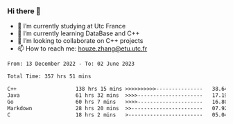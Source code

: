 ### Hi there 👋
- 🔭 I’m currently studying at Utc France
- 🌱 I’m currently learning DataBase and C++
- 👯 I’m looking to collaborate on C++ projects
- 📫 How to reach me: houze.zhang@etu.utc.fr

<!--START_SECTION:waka-->

```txt
From: 13 December 2022 - To: 02 June 2023

Total Time: 357 hrs 51 mins

C++                   138 hrs 15 mins >>>>>>>>>>---------------   38.64 %
Java                  61 hrs 32 mins  >>>>---------------------   17.19 %
Go                    60 hrs 7 mins   >>>>---------------------   16.80 %
Markdown              28 hrs 20 mins  >>-----------------------   07.92 %
C                     18 hrs 2 mins   >------------------------   05.04 %
```

<!--END_SECTION:waka-->
